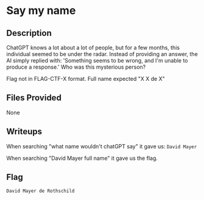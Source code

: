 # Say my name

## Description
ChatGPT knows a lot about a lot of people, but for a few months, this individual seemed to be under the radar. Instead of providing an answer, the AI simply replied with: 'Something seems to be wrong, and I'm unable to produce a response.' Who was this mysterious person?

Flag not in FLAG-CTF-X format. Full name expected "X X de X"

## Files Provided
None

## Writeups
When searching "what name wouldn't chatGPT say" it gave us: `David Mayer`

When searching "David Mayer full name" it gave us the flag.

## Flag
```
David Mayer de Rothschild
```